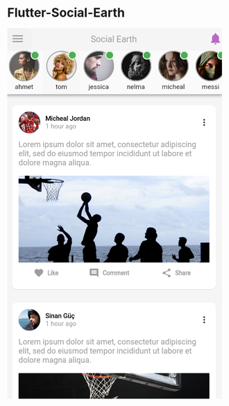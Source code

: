 # Flutter-Social-Earth

![Alt text](https://raw.githubusercontent.com/sinanguc/Flutter-Social-Earth/master/screen.png "Architecture")
